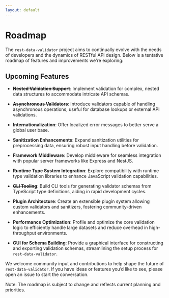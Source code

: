 ```yaml
---
layout: default
---
```


# Roadmap

The `rest-data-validator` project aims to continually evolve with the needs of developers and the dynamics of RESTful API design. Below is a tentative roadmap of features and improvements we're exploring:

## Upcoming Features

- **~~Nested Validation Support~~**: Implement validation for complex, nested data structures to accommodate intricate API schemas.

- **~~Asynchronous Validators~~**: Introduce validators capable of handling asynchronous operations, useful for database lookups or external API validations.

- **Internationalization**: Offer localized error messages to better serve a global user base.

- **Sanitization Enhancements**: Expand sanitization utilities for preprocessing data, ensuring robust input handling before validation.

- **Framework Middleware**: Develop middleware for seamless integration with popular server frameworks like Express and NestJS.

- **Runtime Type System Integration**: Explore compatibility with runtime type validation libraries to enhance JavaScript validation capabilities.

- **~~CLI Tooling~~**: Build CLI tools for generating validator schemas from TypeScript type definitions, aiding in rapid development cycles.

- **Plugin Architecture**: Create an extensible plugin system allowing custom validators and sanitizers, fostering community-driven enhancements.

- **Performance Optimization**: Profile and optimize the core validation logic to efficiently handle large datasets and reduce overhead in high-throughput environments.

- **GUI for Schema Building**: Provide a graphical interface for constructing and exporting validation schemas, streamlining the setup process for `rest-data-validator`.

We welcome community input and contributions to help shape the future of `rest-data-validator`. If you have ideas or features you’d like to see, please open an issue to start the conversation.

Note: The roadmap is subject to change and reflects current planning and priorities.

